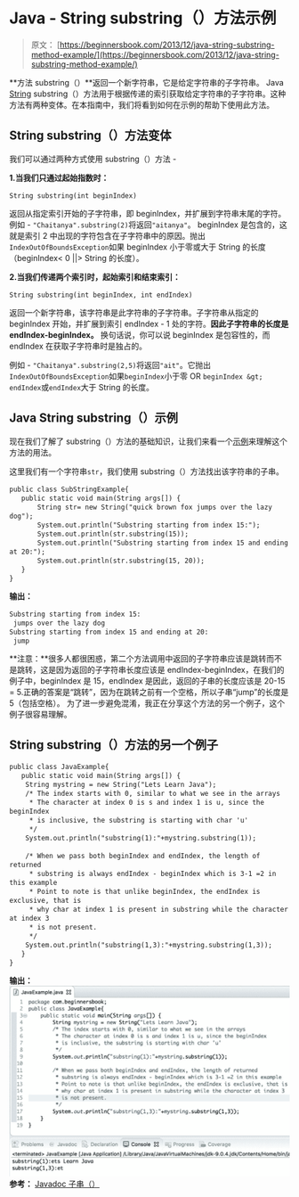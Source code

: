 # Java - String substring（）方法示例

> 原文： [https://beginnersbook.com/2013/12/java-string-substring-method-example/](https://beginnersbook.com/2013/12/java-string-substring-method-example/)

**方法 substring（）**返回一个新字符串，它是给定字符串的子字符串。 Java [String](https://beginnersbook.com/2013/12/java-strings/) substring（）方法用于根据传递的索引获取给定字符串的子字符串。这种方法有两种变体。在本指南中，我们将看到如何在示例的帮助下使用此方法。

## String substring（）方法变体

我们可以通过两种方式使用 substring（）方法 -

**1.当我们只通过起始指数时：**

```
String substring(int beginIndex)
```

返回从指定索引开始的子字符串，即 beginIndex，并扩展到字符串末尾的字符。例如 - `"Chaitanya".substring(2)`将返回`"aitanya"`。 beginIndex 是包含的，这就是索引 2 中出现的字符包含在子字符串中的原因。抛出`IndexOutOfBoundsException`如果 beginIndex 小于零或大于 String 的长度（beginIndex&lt; 0 ||&gt; String 的长度）。

**2.当我们传递两个索引时，起始索引和结束索引：**

```
String substring(int beginIndex, int endIndex)
```

返回一个新字符串，该字符串是此字符串的子字符串。子字符串从指定的 beginIndex 开始，并扩展到索引 endIndex - 1 处的字符。**因此子字符串的长度是 endIndex-beginIndex。** 换句话说，你可以说 beginIndex 是包容性的，而 endIndex 在获取子字符串时是独占的。

例如 - `"Chaitanya".substring(2,5)`将返回`"ait"`。它抛出`IndexOutOfBoundsException`如果`beginIndex`小于零 OR `beginIndex &gt; endIndex`或`endIndex`大于 String 的长度。

## Java String substring（）示例

现在我们了解了 substring（）方法的基础知识，让我们来看一个[示例](https://beginnersbook.com/2017/09/java-examples/)来理解这个方法的用法。

这里我们有一个字符串`str`，我们使用 substring（）方法找出该字符串的子串。

```
public class SubStringExample{
   public static void main(String args[]) {
       String str= new String("quick brown fox jumps over the lazy dog");
       System.out.println("Substring starting from index 15:");
       System.out.println(str.substring(15));
       System.out.println("Substring starting from index 15 and ending at 20:");
       System.out.println(str.substring(15, 20));
   }
}
```

**输出：**

```
Substring starting from index 15:
 jumps over the lazy dog
Substring starting from index 15 and ending at 20:
 jump
```

**注意：**很多人都很困惑，第二个方法调用中返回的子字符串应该是跳转而不是跳转，这是因为返回的子字符串长度应该是 endIndex-beginIndex，在我们的例子中，beginIndex 是 15，endIndex 是因此，返回的子串的长度应该是 20-15 = 5.正确的答案是“跳转”，因为在跳转之前有一个空格，所以子串“jump”的长度是 5（包括空格）。
为了进一步避免混淆，我正在分享这个方法的另一个例子，这个例子很容易理解。

## String substring（）方法的另一个例子

```
public class JavaExample{
   public static void main(String args[]) {
	String mystring = new String("Lets Learn Java");
	/* The index starts with 0, similar to what we see in the arrays
	 * The character at index 0 is s and index 1 is u, since the beginIndex
	 * is inclusive, the substring is starting with char 'u'
	 */
	System.out.println("substring(1):"+mystring.substring(1));

	/* When we pass both beginIndex and endIndex, the length of returned
	 * substring is always endIndex - beginIndex which is 3-1 =2 in this example
	 * Point to note is that unlike beginIndex, the endIndex is exclusive, that is 
	 * why char at index 1 is present in substring while the character at index 3 
	 * is not present.
	 */
	System.out.println("substring(1,3):"+mystring.substring(1,3));
   }
}
```

**输出：**
![Java String substring method example](img/dfbef92bd047786aa0e7634593181eac.jpg)
**参考：** [Javadoc 子串（）](https://docs.oracle.com/javase/7/docs/api/java/lang/String.html#substring(int,%20int))